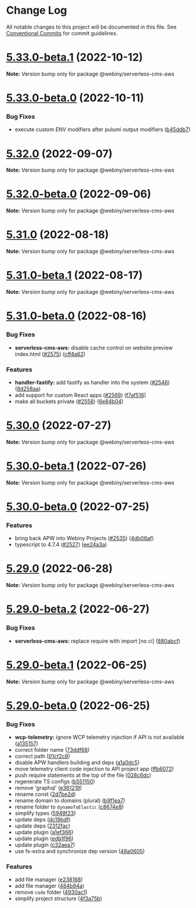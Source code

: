 # Change Log

All notable changes to this project will be documented in this file.
See [Conventional Commits](https://conventionalcommits.org) for commit guidelines.

# [5.33.0-beta.1](https://github.com/webiny/webiny-js/compare/v5.33.0-beta.0...v5.33.0-beta.1) (2022-10-12)

**Note:** Version bump only for package @webiny/serverless-cms-aws





# [5.33.0-beta.0](https://github.com/webiny/webiny-js/compare/v5.32.0...v5.33.0-beta.0) (2022-10-11)


### Bug Fixes

* execute custom ENV modifiers after pulumi output modifiers ([b45ddb7](https://github.com/webiny/webiny-js/commit/b45ddb72b63a184c93601a44f2dc9ac5a2369fb4))





# [5.32.0](https://github.com/webiny/webiny-js/compare/v5.32.0-beta.0...v5.32.0) (2022-09-07)

**Note:** Version bump only for package @webiny/serverless-cms-aws





# [5.32.0-beta.0](https://github.com/webiny/webiny-js/compare/v5.31.0...v5.32.0-beta.0) (2022-09-06)

**Note:** Version bump only for package @webiny/serverless-cms-aws





# [5.31.0](https://github.com/webiny/webiny-js/compare/v5.31.0-beta.1...v5.31.0) (2022-08-18)

**Note:** Version bump only for package @webiny/serverless-cms-aws





# [5.31.0-beta.1](https://github.com/webiny/webiny-js/compare/v5.31.0-beta.0...v5.31.0-beta.1) (2022-08-17)

**Note:** Version bump only for package @webiny/serverless-cms-aws





# [5.31.0-beta.0](https://github.com/webiny/webiny-js/compare/v5.30.0...v5.31.0-beta.0) (2022-08-16)


### Bug Fixes

* **serverless-cms-aws:** disable cache control on website preview index.html ([#2575](https://github.com/webiny/webiny-js/issues/2575)) ([cff4a62](https://github.com/webiny/webiny-js/commit/cff4a628ee58bd020ead7ca031d085fd87b8db92))


### Features

* **handler-fastify:** add fastify as handler into the system ([#2546](https://github.com/webiny/webiny-js/issues/2546)) ([8d258aa](https://github.com/webiny/webiny-js/commit/8d258aa2ebd8562b79e395d7aeea6316405f7f4e))
* add support for custom React apps ([#2569](https://github.com/webiny/webiny-js/issues/2569)) ([f7af516](https://github.com/webiny/webiny-js/commit/f7af516d745b2da74da9497658f3fd9702d5a639))
* make all buckets private ([#2558](https://github.com/webiny/webiny-js/issues/2558)) ([6e84b04](https://github.com/webiny/webiny-js/commit/6e84b043f6f5bd37f5e02babdd51bad43f5914b3))





# [5.30.0](https://github.com/webiny/webiny-js/compare/v5.30.0-beta.1...v5.30.0) (2022-07-27)

**Note:** Version bump only for package @webiny/serverless-cms-aws





# [5.30.0-beta.1](https://github.com/webiny/webiny-js/compare/v5.30.0-beta.0...v5.30.0-beta.1) (2022-07-26)

**Note:** Version bump only for package @webiny/serverless-cms-aws





# [5.30.0-beta.0](https://github.com/webiny/webiny-js/compare/v5.29.0...v5.30.0-beta.0) (2022-07-25)


### Features

* bring back APW into Webiny Projects ([#2535](https://github.com/webiny/webiny-js/issues/2535)) ([4db06af](https://github.com/webiny/webiny-js/commit/4db06afc3778f8451407da6f0a84c1eac37d1ec4))
* typescript to 4.7.4 ([#2527](https://github.com/webiny/webiny-js/issues/2527)) ([ee24a3a](https://github.com/webiny/webiny-js/commit/ee24a3a995942ee2588e615e42f604ed7418390a))





# [5.29.0](https://github.com/webiny/webiny-js/compare/v5.29.0-beta.2...v5.29.0) (2022-06-28)

**Note:** Version bump only for package @webiny/serverless-cms-aws





# [5.29.0-beta.2](https://github.com/webiny/webiny-js/compare/v5.29.0-beta.1...v5.29.0-beta.2) (2022-06-27)


### Bug Fixes

* **serverless-cms-aws:** replace require with import [no ci] ([880abcf](https://github.com/webiny/webiny-js/commit/880abcfb159a82518e8f0023d2b54ee414d88983))





# [5.29.0-beta.1](https://github.com/webiny/webiny-js/compare/v5.29.0-beta.0...v5.29.0-beta.1) (2022-06-25)

**Note:** Version bump only for package @webiny/serverless-cms-aws





# [5.29.0-beta.0](https://github.com/webiny/webiny-js/compare/v5.28.0...v5.29.0-beta.0) (2022-06-25)


### Bug Fixes

* **wcp-telemetry:** ignore WCP telemetry injection if API is not available ([a135157](https://github.com/webiny/webiny-js/commit/a1351575bad885bcf2747262262c3de3cdf61949))
* correct folder name ([73ddf68](https://github.com/webiny/webiny-js/commit/73ddf688e03ddfce43b61640fa062a70fdd82505))
* correct path ([01cf2c8](https://github.com/webiny/webiny-js/commit/01cf2c88d21a0e25f6f24456b0d12a6b1d28f096))
* disable APW handlers building and deps ([a1a0dc5](https://github.com/webiny/webiny-js/commit/a1a0dc5b8dd27ebc5407706d661e4bd3421ada83))
* move telemetry client code injection to API project app ([ffb6072](https://github.com/webiny/webiny-js/commit/ffb60727f33e3a02fcf0942463c76173c6ce5cf0))
* push require statements at the top of the file ([028c6dc](https://github.com/webiny/webiny-js/commit/028c6dc4966aeeab361ef2f9c47c2b772f6477f7))
* regenerate TS configs ([b551150](https://github.com/webiny/webiny-js/commit/b5511502b5d690c33988c9e3f6c147bf5f6516d4))
* remove 'graphql' ([e361219](https://github.com/webiny/webiny-js/commit/e36121947b0981fb2ff4ca33720251db3f382519))
* rename const ([2d7be2d](https://github.com/webiny/webiny-js/commit/2d7be2d941b07d838d8e3518e417e31c175cb0f4))
* rename domain to domains (plural) ([b9f1ea7](https://github.com/webiny/webiny-js/commit/b9f1ea74085ac3f8f335c3a357b22796955a54d9))
* rename folder to `dynamoToElastic` ([c8674e8](https://github.com/webiny/webiny-js/commit/c8674e85a9c47c63f7fbb2c8819072cccd1396ca))
* simplify types ([5949f23](https://github.com/webiny/webiny-js/commit/5949f23f33c346042be06dc32786a8540130be2c))
* update deps ([dc19bdf](https://github.com/webiny/webiny-js/commit/dc19bdf8953656ec0ef9278cb5a5651b05598c26))
* update deps ([2312fac](https://github.com/webiny/webiny-js/commit/2312facd93048c73ea83195ecfeda8fe1785afbc))
* update plugin ([a1ef366](https://github.com/webiny/webiny-js/commit/a1ef3664a52a0c698da592e6ca4742d9c803ac37))
* update plugin ([edb1f96](https://github.com/webiny/webiny-js/commit/edb1f9613a2e16b3b94d4328a1efb29b7e3dcf4c))
* update plugin ([c32aea7](https://github.com/webiny/webiny-js/commit/c32aea7c62c46470530072f4a9e9dc8fd4c7de5b))
* use fs-extra and synchronize dep version ([48a0605](https://github.com/webiny/webiny-js/commit/48a0605f8cc8487c81bd52f7b7db7308e5cbda04))


### Features

* add file manager ([e238168](https://github.com/webiny/webiny-js/commit/e2381680a6517f1f9e9171e2a4e0d044dc90a205))
* add file manager ([484b94a](https://github.com/webiny/webiny-js/commit/484b94a0e96cdfecd6ba7e8cf585386c25b83e8c))
* remove `code` folder ([4930ac1](https://github.com/webiny/webiny-js/commit/4930ac1baf61de25635a8a02589e3bd28bf49556))
* simplify project structure ([4f3a75b](https://github.com/webiny/webiny-js/commit/4f3a75b0b1028e42689b7ea69a3e25925b7b3689))
